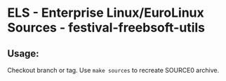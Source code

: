 # ELS - Enterprise Linux/EuroLinux Sources - festival-freebsoft-utils
 
## Usage:
  Checkout branch or tag. Use `make sources` to recreate  SOURCE0 archive.
